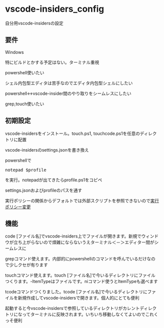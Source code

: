 # vscode-insiders_config
<p>自分用vscode-insidersの設定</p>

<h2>要件</h2>
<p>Windows</p>
<p>特にビルドとかする予定はない。ターミナル重視</p>
<p>powershell使いたい</p>
<p>シェル内包型エディタは苦手なのでエディタ内包型シェルにしたい</p>
<p>powershell<->vscode-insider間のやり取りをシームレスにしたい</p>
<p>grep,touch使いたい</p>

<h2>初期設定</h2>
<p>vscode-insidersをインストール。touch.ps1, touchcode.ps1を任意のディレクトリに配置<p>
<p>vscode-insidersのsettings.jsonを書き換え</p>
<p>powershellで</p>
<pre>notepad $profile</pre>
<p>を実行。notepadが出てきたらprofile.ps1をコピペ<p>
<p>settings.jsonおよびprofileのパスを通す</p>
<p>実行ポリシーの関係からデフォルトでは外部スクリプトを参照できないので<a href="http://www.atmarkit.co.jp/ait/articles/0805/16/news139.html">実行ポリシー変更</a></p>

<h2>機能</h2>
<p>code [ファイル名]でvscode-insiders上でファイルが開きます。新規でウィンドウが立ち上がらないので煩雑にならないうえターミナル＜－＞エディター間がシームレスに</p>
<p>grepコマンド使えます。内部的にpowershellのコマンドを呼んでいるだけなので少しクセが有ります</p>
<p>touchコマンド使えます。touch [ファイル名]で今いるディレクトリにファイルつくります。-ItemTypeはファイルです。niコマンド使うとItemTypeも選べます</p>
<p>tcodeコマンドつくりました。tcode [ファイル名]で今いるディレクトリにファイルを新規作成してvscode-insidersで開きます。個人的にとても便利</p>
<p>起動すると今vscode-insidersで参照しているディレクトリがカレントディレクトリになってターミナルに反映されます。いちいち移動しなくてよいのでこれくっそ便利</p>